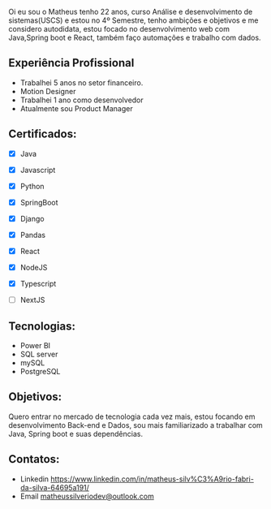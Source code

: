 Oi eu sou o Matheus tenho 22 anos, curso Análise e desenvolvimento de sistemas(USCS) e estou no 4º Semestre, tenho ambições e objetivos e me considero autodidata, estou focado no desenvolvimento web com Java,Spring boot e React, também faço automações e trabalho com dados.

## Experiência Profissional
- Trabalhei 5 anos no setor financeiro.
- Motion Designer
- Trabalhei 1 ano como desenvolvedor
- Atualmente sou Product Manager

## Certificados:
- [x] Java
- [x] Javascript
- [x] Python
- [x] SpringBoot
- [x] Django
- [x] Pandas
- [X] React
- [x] NodeJS
- [x] Typescript
- [ ] NextJS


## Tecnologias:
- Power BI
- SQL server
- mySQL
- PostgreSQL

## Objetivos:
Quero entrar no mercado de tecnologia cada vez mais, estou focando em desenvolvimento Back-end e Dados, sou mais familiarizado a trabalhar com Java, Spring boot e suas dependências.


## Contatos:
- Linkedin https://www.linkedin.com/in/matheus-silv%C3%A9rio-fabri-da-silva-64695a191/
- Email matheussilveriodev@outlook.com
